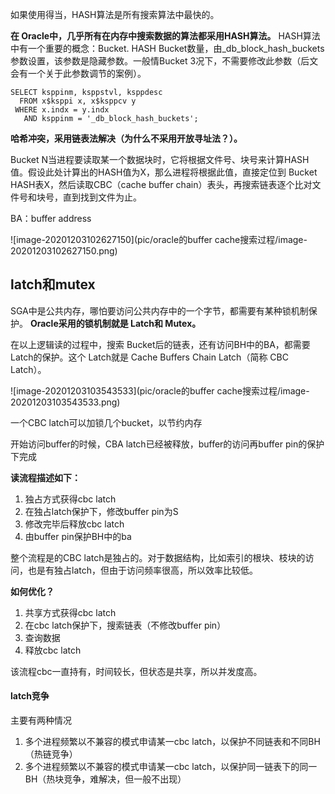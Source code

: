 如果使用得当，HASH算法是所有搜索算法中最快的。

**在 Oracle中，几乎所有在内存中搜索数据的算法都采用HASH算法。**
HASH算法中有一个重要的概念：Bucket. 
HASH Bucket数量，由_db_block_hash_buckets参数设置，该参数是隐藏参数。一般情Bucket 3况下，不需要修改此参数（后文会有一个关于此参数调节的案例）。

```
SELECT ksppinm, ksppstvl, ksppdesc
  FROM x$ksppi x, x$ksppcv y
 WHERE x.indx = y.indx
   AND ksppinm = '_db_block_hash_buckets';
```

**哈希冲突，采用链表法解决（为什么不采用开放寻址法？）。**

Bucket N当进程要读取某一个数据块时，它将根据文件号、块号来计算HASH值。假设此处计算出的HASH值为X，那么进程将根据此值，直接定位到 Bucket HASH表X，然后读取CBC（cache buffer chain）表头，再搜索链表逐个比对文件号和块号，直到找到文件为止。

BA：buffer address



![image-20201203102627150](pic/oracle的buffer cache搜索过程/image-20201203102627150.png)



## latch和mutex

SGA中是公共内存，哪怕要访问公共内存中的一个字节，都需要有某种锁机制保护。
**Oracle采用的锁机制就是 Latch和 Mutex。**

在以上逻辑读的过程中，搜索 Bucket后的链表，还有访问BH中的BA，都需要 Latch的保护。这个 Latch就是 Cache Buffers Chain Latch（简称 CBC Latch）。

![image-20201203103543533](pic/oracle的buffer cache搜索过程/image-20201203103543533.png)

一个CBC latch可以加锁几个bucket，以节约内存

开始访问buffer的时候，CBA latch已经被释放，buffer的访问再buffer pin的保护下完成

**读流程描述如下：**

1. 独占方式获得cbc latch
2. 在独占latch保护下，修改buffer pin为S
3. 修改完毕后释放cbc latch
4. 由buffer pin保护BH中的ba 

整个流程是的CBC latch是独占的。对于数据结构，比如索引的根块、枝块的访问，也是有独占latch，但由于访问频率很高，所以效率比较低。

**如何优化？**

1. 共享方式获得cbc latch
2. 在cbc latch保护下，搜索链表（不修改buffer pin）
3. 查询数据
4. 释放cbc latch

该流程cbc一直持有，时间较长，但状态是共享，所以并发度高。

#### latch竞争

主要有两种情况

1. 多个进程频繁以不兼容的模式申请某一cbc latch，以保护不同链表和不同BH（热链竞争）
2. 多个进程频繁以不兼容的模式申请某一cbc latch，以保护同一链表下的同一BH（热块竞争，难解决，但一般不出现）


